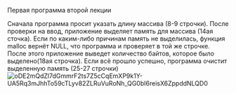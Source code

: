 Первая программа второй лекции

Сначала программа просит указать длину массива (8-9 строчки). После проверки на ввод, приложение выделяет память для массива (14ая сточка). Если по каким-либо причинам память не выделилась, функция malloc вернёт NULL, что программа и проверяет в той же строчке. После этого приложение выведет количество байтов, которое было выделено(18ая строчка). Если всё прошло успешно, программа очистит выделенную память (25-27 строчки)
![oDE2mQdZl7dGmmrF2ts7Z5cCqEmXP9k1Y-UA5Rq3mJhhTo59cTLyv82ZLRuVuRoNh_QG0bI6reisX6ZppddNLQD0](https://user-images.githubusercontent.com/71153151/169405251-7cb629b5-e85e-4e0b-8ef7-2b323e440834.jpg)
